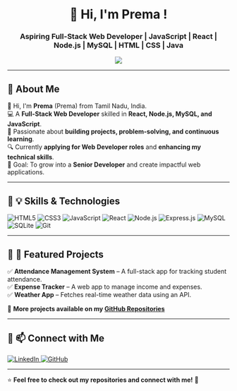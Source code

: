 <h1 align="center">🚀 Hi, I'm Prema !</h1>
<h3 align="center">Aspiring Full-Stack Web Developer | JavaScript | React | Node.js | MySQL | HTML | CSS | Java </h3>

<p align="center">
  <img src="https://readme-typing-svg.herokuapp.com?font=Fira+Code&weight=600&size=18&duration=2000&pause=1000&color=37F7F1&center=true&vCenter=true&width=500&lines=Building+full-stack+web+apps+with+React+%26+Node.js;Solving+problems+on+Hacker+Rank+%26+GFG;Passionate+about+technology+%26+coding" />
</p>

---

## 🔹 **About Me**
👋 Hi, I'm **Prema** (Prema) from Tamil Nadu, India.  
💻 A **Full-Stack Web Developer** skilled in **React, Node.js, MySQL, and JavaScript**.  
🚀 Passionate about **building projects, problem-solving, and continuous learning**.  
🔍 Currently **applying for Web Developer roles** and **enhancing my technical skills**.  
🎯 Goal: To grow into a **Senior Developer** and create impactful web applications.  

---

## 🔹 **💡 Skills & Technologies**
![HTML5](https://img.shields.io/badge/HTML5-E34F26?style=for-the-badge&logo=html5&logoColor=white)
![CSS3](https://img.shields.io/badge/CSS3-1572B6?style=for-the-badge&logo=css3&logoColor=white)
![JavaScript](https://img.shields.io/badge/JavaScript-F7DF1E?style=for-the-badge&logo=javascript&logoColor=black)
![React](https://img.shields.io/badge/React-20232A?style=for-the-badge&logo=react&logoColor=61DAFB)
![Node.js](https://img.shields.io/badge/Node.js-43853D?style=for-the-badge&logo=node.js&logoColor=white)
![Express.js](https://img.shields.io/badge/Express.js-000000?style=for-the-badge&logo=express&logoColor=white)
![MySQL](https://img.shields.io/badge/MySQL-005C84?style=for-the-badge&logo=mysql&logoColor=white)
![SQLite](https://img.shields.io/badge/SQLite-003B57?style=for-the-badge&logo=sqlite&logoColor=white)
![Git](https://img.shields.io/badge/Git-F05032?style=for-the-badge&logo=git&logoColor=white)

---

## 🔹 **📌 Featured Projects**
✅ **Attendance Management System** – A full-stack app for tracking student attendance.  
✅ **Expense Tracker** – A web app to manage income and expenses.  
✅ **Weather App** – Fetches real-time weather data using an API.  

📂 **More projects available on my [GitHub Repositories](https://github.com/premapleasant)**  

---

## 🔹 **📫 Connect with Me**
<p align="left">
  <a href="https://www.linkedin.com/in/prema-developer" target="_blank">
    <img src="https://img.shields.io/badge/LinkedIn-0A66C2?style=for-the-badge&logo=linkedin&logoColor=white" alt="LinkedIn">
  </a>
  <a href="https://github.com/premapleasant" target="_blank">
    <img src="https://img.shields.io/badge/GitHub-171515?style=for-the-badge&logo=github&logoColor=white" alt="GitHub">
  </a>
</p>

---

⭐ **Feel free to check out my repositories and connect with me!** 🚀
